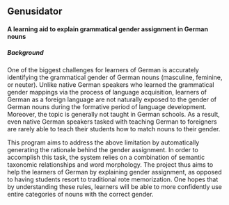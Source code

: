 ## Genusidator
#### A learning aid to explain grammatical gender assignment in German nouns

##### Background
One of the biggest challenges for learners of German is accurately identifying the grammatical gender of German nouns (masculine, feminine, or neuter). Unlike native German speakers who learned the grammatical gender mappings via the process of language acquisition, learners of German as a foreign language are not naturally exposed to the gender of German nouns during the formative period of language development. Moreover, the topic is generally not taught in German schools. As a result, even native German speakers tasked with teaching German to foreigners are rarely able to teach their students how to match nouns to their gender. 

This program aims to address the above limitation by automatically generating the rationale behind the gender assignment. In order to accomplish this task, the system relies on a combination of semantic taxonomic relationships and word morphology. The project thus aims to help the learners of German by explaining gender assignment, as opposed to having students resort to traditional rote memorization. One hopes that by understanding these rules, learners will be able to more confidently use entire categories of nouns with the correct gender.
